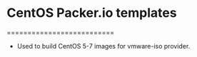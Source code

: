 # CentOS Packer.io templates
==========================

- Used to build CentOS 5-7 images for vmware-iso provider.

